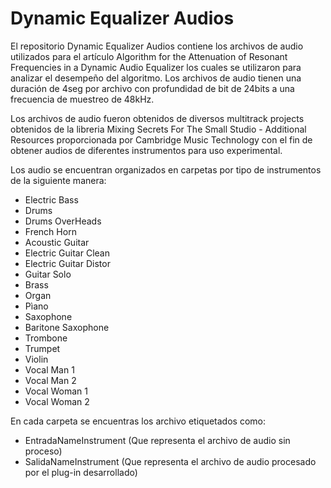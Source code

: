 # Dynamic Equalizer Audios

El repositorio Dynamic Equalizer Audios contiene los archivos de audio utilizados para el artículo Algorithm for the Attenuation of Resonant Frequencies in a Dynamic Audio Equalizer los cuales se utilizaron para analizar el desempeño del algoritmo.
Los archivos de audio tienen una duración de 4seg por archivo con profundidad de bit de 24bits a una frecuencia de muestreo de 48kHz.

Los archivos de audio fueron obtenidos de diversos multitrack projects obtenidos de la libreria Mixing Secrets For The Small Studio - Additional Resources proporcionada por Cambridge Music Technology con el fin de obtener audios de diferentes instrumentos para uso experimental.

Los audio se encuentran organizados en carpetas por tipo de instrumentos de la siguiente manera:

- Electric Bass
- Drums
- Drums OverHeads
- French Horn
- Acoustic Guitar
- Electric Guitar Clean
- Electric Guitar Distor
- Guitar Solo
- Brass
- Organ
- Pìano
- Saxophone
- Baritone Saxophone
- Trombone
- Trumpet
- Violin
- Vocal Man 1
- Vocal Man 2
- Vocal Woman 1
- Vocal Woman 2

En cada carpeta se encuentras los archivo etiquetados como:

- EntradaNameInstrument (Que representa el archivo de audio sin proceso)
- SalidaNameInstrument (Que representa el archivo de audio procesado por el plug-in desarrollado)
